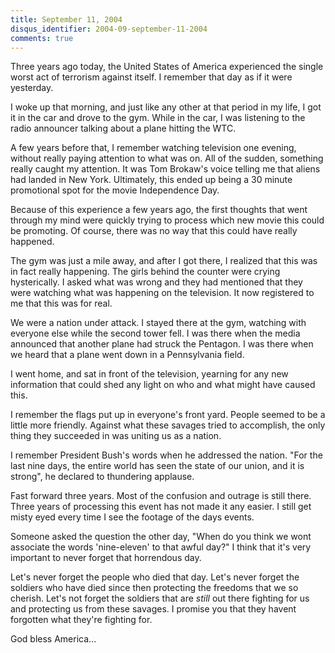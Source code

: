 ```yaml
---
title: September 11, 2004
disqus_identifier: 2004-09-september-11-2004
comments: true
---
```


Three years ago today, the United States of America experienced the single worst act of terrorism against itself. I remember that day as if it were yesterday.

I woke up that morning, and just like any other at that period in my life, I got it in the car and drove to the gym. While in the car, I was listening to the radio announcer talking about a plane hitting the WTC.

A few years before that, I remember watching television one evening, without really paying attention to what was on. All of the sudden, something really caught my attention. It was Tom Brokaw's voice telling me that aliens had landed in New York. Ultimately, this ended up being a 30 minute promotional spot for the movie Independence Day.

Because of this experience a few years ago, the first thoughts that went through my mind were quickly trying to process which new movie this could be promoting. Of course, there was no way that this could have really happened.

The gym was just a mile away, and after I got there, I realized that this was in fact really happening. The girls behind the counter were crying hysterically. I asked what was wrong and they had mentioned that they were watching what was happening on the television. It now registered to me that this was for real.

We were a nation under attack. I stayed there at the gym, watching with everyone else while the second tower fell. I was there when the media announced that another plane had struck the Pentagon. I was there when we heard that a plane went down in a Pennsylvania field.

I went home, and sat in front of the television, yearning for any new information that could shed any light on who and what might have caused this.

I remember the flags put up in everyone's front yard. People seemed to be a little more friendly. Against what these savages tried to accomplish, the only thing they succeeded in was uniting us as a nation.

I remember President Bush's words when he addressed the nation. "For the last nine days, the entire world has seen the state of our union, and it is strong", he declared to thundering applause.

Fast forward three years. Most of the confusion and outrage is still there. Three years of processing this event has not made it any easier. I still get misty eyed every time I see the footage of the days events. 

Someone asked the question the other day, "When do you think we wont associate the words 'nine-eleven' to that awful day?" I think that it's very important to never forget that horrendous day.

Let's never forget the people who died that day. Let's never forget the soldiers who have died since then protecting the freedoms that we so cherish. Let's not forget the soldiers that are *still* out there fighting for us and protecting us from these savages. I promise you that they havent forgotten what they're fighting for.

God bless America...
